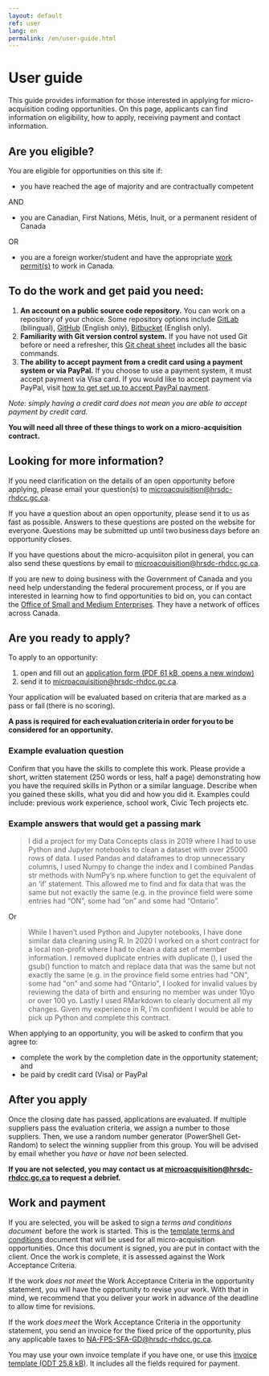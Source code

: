 ```yaml
---
layout: default
ref: user
lang: en
permalink: /en/user-guide.html
---
```

# User guide

This guide provides information for those interested in applying for micro-acquisition coding opportunities.
On this page, applicants can find information on eligibility, how to apply, receiving payment and contact information.

## Are you eligible?

You are eligible for opportunities on this site if:

- you have reached the age of majority and are contractually competent
  
AND

- you are Canadian, First Nations, Métis, Inuit, or a permanent resident of Canada

OR

- you are a foreign worker/student and have the appropriate [work permit(s)](https://www.canada.ca/en/immigration-refugees-citizenship/services/work-canada/permit.html) to work in Canada.

<!--markdownlint-disable MD026-->
## To do the work and get paid you need:
<!--markdownlint-enable MD026-->

1. __An account on a public source code repository.__
  You can work on a repository of your choice.
  Some repository options include [GitLab](https://gitlab.com/) (bilingual), [GitHub](https://github.com/) (English only), [Bitbucket](https://bitbucket.org/) (English only).
2. __Familiarity with Git version control system.__
  If you have not used Git before or need a refresher, this [Git cheat sheet](https://training.github.com/downloads/github-git-cheat-sheet) includes all the basic commands.
3. __The ability to accept payment from a credit card using a payment system or via PayPal.__
  If you choose to use a payment system, it must accept payment via Visa card.
  If you would like to accept payment via PayPal, visit [how to get set up to accept PayPal payment](https://www.paypal.com/ca/business/accept-payments?locale.x=en_CA).

_Note: simply having a credit card does not mean you are able to accept payment by credit card._

**You will need all three of these things to work on a micro-acquisition contract.**

## Looking for more information?

If you need clarification on the details of an open opportunity before applying, please email your question(s) to [microacquisition@hrsdc-rhdcc.gc.ca](mailto:microacquisition@hrsdc-rhdcc.gc.ca).

If you have a question about an open opportunity, please send it to us as fast as possible.
Answers to these questions are posted on the website for everyone. Questions may be submitted up until two business days before an opportunity closes.

If you have questions about the micro-acquisiiton pilot in general, you can also send these questions by email to [microacquisition@hrsdc-rhdcc.gc.ca](mailto:microacquisition@hrsdc-rhdcc.gc.ca).

If you are new to doing business with the Government of Canada and you need help understanding the federal procurement process, or if you are interested in learning how to find opportunities to bid on, you can contact the [Office of Small and Medium Enterprises](https://buyandsell.gc.ca/for-businesses/contacts-for-businesses/office-of-small-and-medium-enterprises-osme-regional-offices).
They have a network of offices across Canada.

## Are you ready to apply?

To apply to an opportunity:

1. open and fill out an <a href="{{ site.baseurl }}{% link assets/application-form.pdf %}" title="application form" target="_blank"> application form (PDF 61 kB, opens a new window)</a>
2. send it to [microacquisition@hrsdc-rhdcc.gc.ca](mailto:microacquisition@hrsdc-rhdcc.gc.ca).

Your application will be evaluated based on criteria that are marked as a pass or fail (there is no scoring).

__A pass is required for each evaluation criteria in order for you to be considered for an opportunity.__

### Example evaluation question

Confirm that you have the skills to complete this work.
Please provide a short, written statement (250 words or less, half a page) demonstrating how you have the required skills in Python or a similar language.
Describe when you gained these skills, what you did and how you did it. Examples could include: previous work experience, school work, Civic Tech projects etc.

### Example answers that would get a passing mark

> I did a project for my Data Concepts class in 2019 where I had to use Python and Jupyter notebooks to clean a dataset with over 25000 rows of data.
I used Pandas and dataframes to drop unnecessary columns, I used Numpy to change the index and I combined Pandas str methods with NumPy’s np.where function to get the equivalent of an ‘if’ statement.
This allowed me to find and fix data that was the same but not exactly the same (e.g. in the province field were some entries had “ON”, some had “on” and some had “Ontario”.

Or

> While I haven't used Python and Jupyter notebooks, I have done similar data cleaning using R.
In 2020 I worked on a short contract for a local non-profit where I had to clean a data set of member information.
I removed duplicate entries with duplicate (), I used the gsub() function to match and replace data that was the same but not exactly the same (e.g. in the province field some entries had "ON", some had "on" and some had "Ontario", I looked for invalid values by reviewing the data of birth and ensuring no member was under 10yo or over 100 yo.
Lastly I used RMarkdown to clearly document all my changes.
Given my experience in R, I'm confident I would be able to pick up Python and complete this contract.

<div class="well">
<p>When applying to an opportunity, you will be asked to confirm that you agree to:</p>
<ul><li>complete the work by the completion date in the opportunity statement; and</li>
<li>be paid by credit card (Visa) or PayPal </li></ul>

</div>

## After you apply

Once the closing date has passed, applications are evaluated.
If multiple suppliers pass the evaluation criteria, we assign a number to those suppliers.
Then, we use a random number generator (PowerShell Get-Random) to select the winning supplier from this group.
You will be advised by email whether you _have_ or _have not_ been selected.

__If you are not selected, you may contact us at [microacquisition@hrsdc-rhdcc.gc.ca](mailto:microacquisition@hrsdc-rhdcc.gc.ca) to request a debrief.__

## Work and payment

If you are selected, you will be asked to sign a _terms and conditions document_  before the work is started.
This is the  <a href="{{ site.baseurl }}{% link _pages/en/terms.md %}" title="Terms and Conditions">template terms and conditions</a>  document that will be used for all micro-acquisition opportunities.
Once this document is signed, you are put in contact with the client.
Once the work is complete, it is assessed against the Work Acceptance Criteria.

If the work _does not meet_ the Work Acceptance Criteria in the opportunity statement, you will have the opportunity to revise your work.
With that in mind, we recommend that you deliver your work in advance of the deadline to allow time for revisions.

If the work _does meet_ the Work Acceptance Criteria in the opportunity statement, you send an invoice for the fixed price of the opportunity, plus any applicable taxes to [NA-FPS-SFA-GD@hrsdc-rhdcc.gc.ca](mailto:NA-FPS-SFA-GD@hrsdc-rhdcc.gc.ca).

You may use your own invoice template if you have one, or use this  [invoice template (ODT 25.8 kB)](../../assets/invoice_template.odt).
It includes all the fields required for payment.
